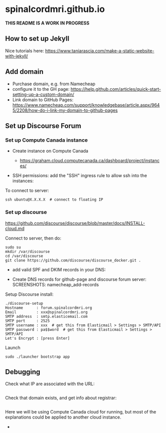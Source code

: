 # spinalcordmri.github.io

**THIS README IS A WORK IN PROGRESS**

## How to set up Jekyll

Nice tutorials here:
https://www.taniarascia.com/make-a-static-website-with-jekyll/

## Add domain
- Purchase domain, e.g. from Namecheap
- configure it to the GH page: https://help.github.com/articles/quick-start-setting-up-a-custom-domain/
- Link domain to GitHub Pages:  https://www.namecheap.com/support/knowledgebase/article.aspx/9645/2208/how-do-i-link-my-domain-to-github-pages

## Set up Discourse Forum

### Set up Compute Canada instance

- Create instance on Compute Canada
  - https://graham.cloud.computecanada.ca/dashboard/project/instances/


- SSH permissions: add the "SSH" ingress rule to allow ssh into the instances:

To connect to server:
~~~
ssh ubuntu@X.X.X.X  # connect to floating IP
~~~

### Set up discourse
https://github.com/discourse/discourse/blob/master/docs/INSTALL-cloud.md

Connect to server, then do:
~~~
sudo su
mkdir /var/discourse
cd /var/discourse
git clone https://github.com/discourse/discourse_docker.git .
~~~

- add valid SPF and DKIM records in your DNS:

- Create DNS records for github-page and discourse forum server:
SCREENSHOTS: namecheap_add-records

Setup Discourse install:
~~~
./discourse-setup
Hostname      : forum.spinalcordmri.org
Email         : xxx@spinalcordmri.org
SMTP address  : smtp.elasticemail.com
SMTP port     : 2525
SMTP username : xxx  # get this from Elasticmail > Settings > SMTP/API
SMTP password : pa$$word  # get this from Elasticmail > Settings > SMTP/API
Let's Encrypt : [press Enter]
~~~

Launch
~~~
sudo ./launcher bootstrap app
~~~

## Debugging

Check what IP are associated with the URL:
```host spinalcordmri.org
```

Check that domain exists, and get info about registrar:
```whois spinalcordmri.org
```

Here we will be using Compute Canada cloud for running, but most of the explanations could be applied to another cloud instance.



-
